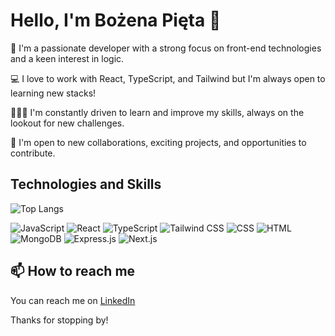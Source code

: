 # Hello, I'm Bożena Pięta 👋

💼 I'm a passionate developer with a strong focus on front-end technologies and a keen interest in logic.

💻 I love to work with React, TypeScript, and Tailwind but I'm always open to learning new stacks!

🧑🏻‍🎓 I'm constantly driven to learn and improve my skills, always on the lookout for new challenges.

🤝 I'm open to new collaborations, exciting projects, and opportunities to contribute.


## Technologies and Skills

![Top Langs](https://github-readme-stats.vercel.app/api/top-langs/?username=b-pieta&count_private=true&theme=tokyonight)

![JavaScript](https://img.shields.io/badge/-JavaScript-05122A?style=flat&logo=javascript)
![React](https://img.shields.io/badge/-React-05122A?style=flat&logo=react)
![TypeScript](https://img.shields.io/badge/-TypeScript-05122A?style=flat&logo=typescript)
![Tailwind CSS](https://img.shields.io/badge/-Tailwind-05122A?style=flat&logo=tailwind-css)
![CSS](https://img.shields.io/badge/-CSS-05122A?style=flat&logo=CSS3&logoColor=1572B6)
![HTML](https://img.shields.io/badge/-HTML-05122A?style=flat&logo=HTML5)
![MongoDB](https://img.shields.io/badge/-MongoDB-05122A?style=flat&logo=mongodb)
![Express.js](https://img.shields.io/badge/-Express.js-05122A?style=flat&logo=express)
![Next.js](https://img.shields.io/badge/-Next.js-05122A?style=flat&logo=next-dot-js)


## 📫 How to reach me

You can reach me on [LinkedIn](https://www.linkedin.com/in/bozena-pieta/)

Thanks for stopping by!
